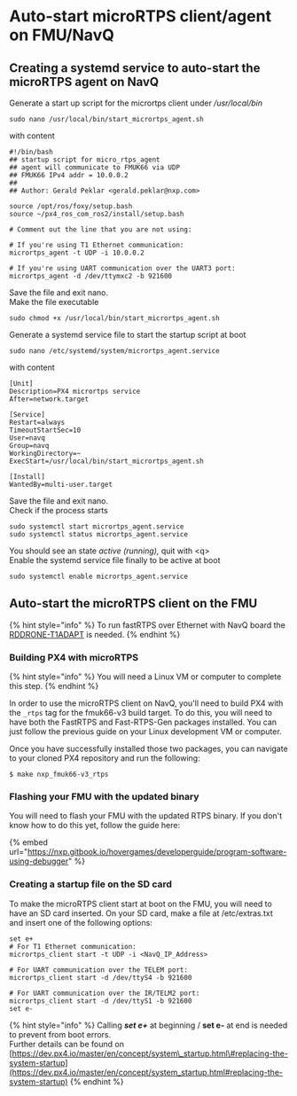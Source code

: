 # Auto-start microRTPS client/agent on FMU/NavQ

## Creating a systemd service to auto-start the microRTPS agent on NavQ

Generate a start up script for the micrortps client under _/usr/local/bin_

```text
sudo nano /usr/local/bin/start_micrortps_agent.sh
```

with content

```text
#!/bin/bash
## startup script for micro_rtps_agent
## agent will communicate to FMUK66 via UDP
## FMUK66 IPv4 addr = 10.0.0.2 
##
## Author: Gerald Peklar <gerald.peklar@nxp.com>  

source /opt/ros/foxy/setup.bash
source ~/px4_ros_com_ros2/install/setup.bash

# Comment out the line that you are not using:

# If you're using T1 Ethernet communication:
micrortps_agent -t UDP -i 10.0.0.2

# If you're using UART communication over the UART3 port:
micrortps_agent -d /dev/ttymxc2 -b 921600
```

Save the file and exit nano.  
Make the file executable

```text
sudo chmod +x /usr/local/bin/start_micrortps_agent.sh
```

Generate a systemd service file to start the startup script at boot

```text
sudo nano /etc/systemd/system/micrortps_agent.service
```

with content

```text
[Unit]
Description=PX4 micrortps service
After=network.target

[Service]
Restart=always
TimeoutStartSec=10
User=navq
Group=navq
WorkingDirectory=~
ExecStart=/usr/local/bin/start_micrortps_agent.sh

[Install]
WantedBy=multi-user.target
```

Save the file and exit nano.  
Check if the process starts 

```text
sudo systemctl start micrortps_agent.service
sudo systemctl status micrortps_agent.service
```

You should see an state _active \(running\),_ quit with &lt;q&gt;  
Enable the systemd service file finally to be active at boot

```text
sudo systemctl enable micrortps_agent.service
```

##  Auto-start the microRTPS client on the FMU

{% hint style="info" %}
To run fastRTPS over Ethernet with NavQ board the [RDDRONE-T1ADAPT](../../../navq-add-on-modules/100baset1-2-wire-automotive-ethernet-media-converter.md) is needed.
{% endhint %}

### Building PX4 with microRTPS

{% hint style="info" %}
You will need a Linux VM or computer to complete this step.
{% endhint %}

In order to use the microRTPS client on NavQ, you'll need to build PX4 with the `_rtps` tag for the fmuk66-v3 build target. To do this, you will need to have both the FastRTPS and Fast-RTPS-Gen packages installed. You can just follow the previous guide on your Linux development VM or computer.

Once you have successfully installed those two packages, you can navigate to your cloned PX4 repository and run the following:

```text
$ make nxp_fmuk66-v3_rtps
```

### Flashing your FMU with the updated binary

You will need to flash your FMU with the updated RTPS binary. If you don't know how to do this yet, follow the guide here:

{% embed url="https://nxp.gitbook.io/hovergames/developerguide/program-software-using-debugger" %}

### Creating a startup file on the SD card

To make the microRTPS client start at boot on the FMU, you will need to have an SD card inserted. On your SD card, make a file at /etc/extras.txt and insert one of the following options:

```text
set e+
# For T1 Ethernet communication:
micrortps_client start -t UDP -i <NavQ_IP_Address>

# For UART communication over the TELEM port:
micrortps_client start -d /dev/ttyS4 -b 921600

# For UART communication over the IR/TELM2 port:
micrortps_client start -d /dev/ttyS1 -b 921600
set e-
```

{% hint style="info" %}
Calling _**set e+**_  at beginning / **set e-** at end is needed to prevent from boot errors.   
Further details can be found on [https://dev.px4.io/master/en/concept/system\_startup.html\#replacing-the-system-startup](https://dev.px4.io/master/en/concept/system_startup.html#replacing-the-system-startup)
{% endhint %}

